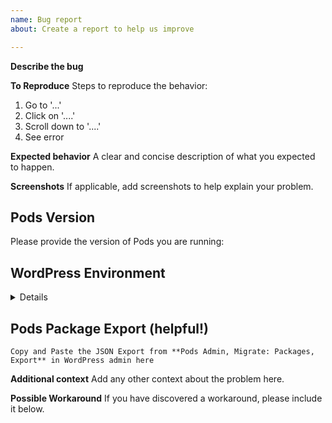 ```yaml
---
name: Bug report
about: Create a report to help us improve

---
```


**Describe the bug**
<!-- Please provide a clear and concise description of what the bug is. -->

**To Reproduce**
Steps to reproduce the behavior:
1. Go to '...'
2. Click on '....'
3. Scroll down to '....'
4. See error

**Expected behavior**
A clear and concise description of what you expected to happen.

**Screenshots**
If applicable, add screenshots to help explain your problem.

## Pods Version
Please provide the version of Pods you are running: 

## WordPress Environment
<!-- This is REQUIRED for Bug Reports, so we can check for conflicts, version issues, etc. -->
<details>
```
Copy and paste your System Details from **Pods Admin > Settings > Debug Information** in WordPress admin here.
```
</details>

## Pods Package Export (helpful!)
<!-- Please include the Pods Package Export as it will be helpful in reproducing your issues. -->
<!-- To access: Pods Admin, Components, Migrate: Packages, Enable. -->
<!-- Then Pods Admin, Migrate: Packages, Export and Copy and Paste the JSON here OR -->
<!-- Save to a text file and upload to this bug report -->
```
Copy and Paste the JSON Export from **Pods Admin, Migrate: Packages, Export** in WordPress admin here
```

**Additional context**
Add any other context about the problem here.

**Possible Workaround**
If you have discovered a workaround, please include it below.

